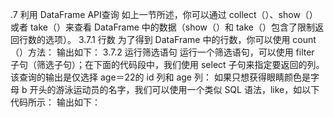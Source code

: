 
.7 利用 DataFrame API查询
如上一节所述，你可以通过 collect（）、show（）或者 take（）来查看 DataFrame 中的数据（show（）和 take（）包含了限制返回行数的选项）。
3.7.1 行数
为了得到 DataFrame 中的行数，你可以使用 count（）方法：
输出如下：
3.7.2 运行筛选语句
运行一个筛选语句，可以使用 filter 子句（筛选子句）；在下面的代码段中，我们使用 select 子句来指定要返回的列。
该查询的输出是仅选择 age＝22的 id 列和 age 列：
如果只想获得眼睛颜色是字母 b 开头的游泳运动员的名字，我们可以使用一个类似 SQL 语法，like，如以下代码所示：
输出如下：
